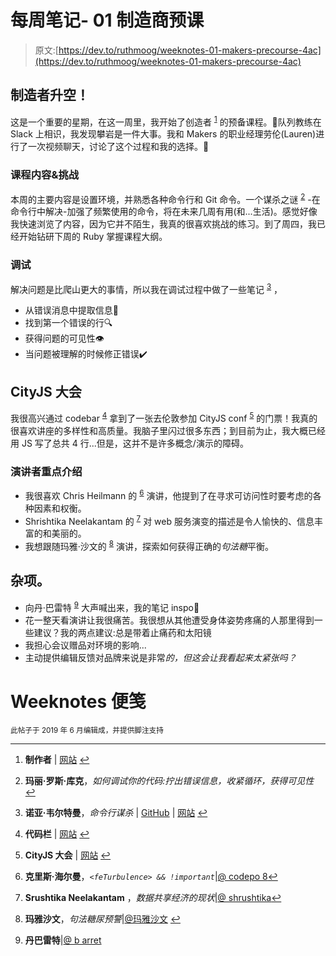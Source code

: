 # 每周笔记- 01 制造商预课

> 原文:[https://dev.to/ruthmoog/weeknotes-01-makers-precourse-4ac](https://dev.to/ruthmoog/weeknotes-01-makers-precourse-4ac)

## [](#makers-lift-off)制造者升空！

这是一个重要的星期，在这一周里，我开始了创造者 <sup id="fnref1">[1](#fn1)</sup> 的预备课程。🎉队列教练在 Slack 上相识，我发现攀岩是一件大事。我和 Makers 的职业经理劳伦(Lauren)进行了一次视频聊天，讨论了这个过程和我的选择。👋

### [](#course-content-amp-challenge)课程内容&挑战

本周的主要内容是设置环境，并熟悉各种命令行和 Git 命令。一个谋杀之谜 <sup id="fnref2">[2](#fn2)</sup> -在命令行中解决-加强了频繁使用的命令，将在未来几周有用(和...生活)。感觉好像我快速浏览了内容，因为它并不陌生，我真的很喜欢挑战的练习。到了周四，我已经开始钻研下周的 Ruby 掌握课程大纲。

### [](#debugging)调试

解决问题是比爬山更大的事情，所以我在调试过程中做了一些笔记 <sup id="fnref3">[3](#fn3)</sup> ，

*   从错误消息中提取信息🐝
*   找到第一个错误的行🔍
*   获得问题的可见性👁️
*   当问题被理解的时候修正错误✔️

## [](#cityjs-conference)CityJS 大会

我很高兴通过 codebar <sup id="fnref4">[4](#fn4)</sup> 拿到了一张去伦敦参加 CityJS conf <sup id="fnref5">[5](#fn5)</sup> 的门票！我真的很喜欢讲座的多样性和高质量。我脑子里闪过很多东西；到目前为止，我大概已经用 JS 写了总共 4 行...但是，这并不是许多概念/演示的障碍。

### [](#speaker-highlights)演讲者重点介绍

*   我很喜欢 Chris Heilmann 的 <sup id="fnref6">[6](#fn6)</sup> 演讲，他提到了在寻求可访问性时要考虑的各种因素和权衡。
*   Shrishtika Neelakantam 的 <sup id="fnref7">[7](#fn7)</sup> 对 web 服务演变的描述是令人愉快的、信息丰富的和美丽的。
*   我想跟随玛雅·沙文的 <sup id="fnref8">[8](#fn8)</sup> 演讲，探索如何获得正确的*句法糖*平衡。

## [](#misc)杂项。

*   向丹·巴雷特 <sup id="fnref9">[9](#fn9)</sup> 大声喊出来，我的笔记 inspo🙌
*   花一整天看演讲让我很痛苦。我很想从其他遭受身体姿势疼痛的人那里得到一些建议？我的两点建议:总是带着止痛药和太阳镜
*   我担心会议赠品对环境的影响...
*   主动提供编辑反馈对品牌来说是非常*的，但这会让我看起来太紧张吗？*

# [](#weeknotes-notes)Weeknotes 便笺

<sub>此帖子于 2019 年 6 月编辑成，并提供脚注支持</sub>

* * *

1.  **制作者** | [网站](https://makers.tech/) [↩](#fnref1)

2.  **玛丽·罗斯·库克**，*如何调试你的代码:拧出错误信息，收紧循环，获得可见性* [↩](#fnref2)

3.  **诺亚·韦尔特曼**，*命令行谋杀* | [GitHub](https://github.com/veltman/clmystery) | [网站](https://noahveltman.com/) [↩](#fnref3)

4.  **代码栏** | [网站](https://codebar.io) [↩](#fnref4)

5.  **CityJS 大会** | [网站](https://cityjsconf.org/home) [↩](#fnref5)

6.  **克里斯·海尔曼**，*`<feTurbulence> && !important`*|[@ codepo 8](https://twitter.com/codepo8)[↩](#fnref6)

7.  **Srushtika Neelakantam** ，*数据共享经济的现状*|[@ shrushtika](https://twitter.com/Srushtika)[↩](#fnref7)

8.  **玛雅沙文**，*句法糖尿预警*|[@玛雅沙文](https://twitter.com/MayaShavin) [↩](#fnref8)

9.  **丹巴雷特**|[@ b arret](https://twitter.com/dasbarrett)